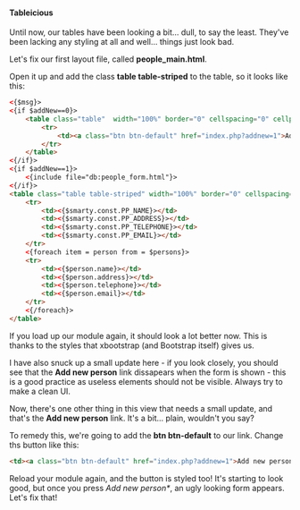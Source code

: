 #### Tableicious

Until now, our tables have been looking a bit... dull, to say the least. They've been lacking any styling at all and well... things just look bad.

Let's fix our first layout file, called **people\_main.html**.

Open it up and add the class **table table-striped** to the table, so it looks like this:

```html
<{$msg}>
<{if $addNew==0}>
    <table class="table"  width="100%" border="0" cellspacing="0" cellpadding="0">
        <tr>
            <td><a class="btn btn-default" href="index.php?addnew=1">Add new person</a></td>
        </tr>
    </table>
<{/if}>
<{if $addNew==1}>
    <{include file="db:people_form.html"}>
<{/if}>
<table class="table table-striped" width="100%" border="0" cellspacing="0" cellpadding="0">
    <tr>
        <td><{$smarty.const.PP_NAME}></td>
        <td><{$smarty.const.PP_ADDRESS}></td>
        <td><{$smarty.const.PP_TELEPHONE}></td>
        <td><{$smarty.const.PP_EMAIL}></td>
    </tr>
    <{foreach item = person from = $persons}>
    <tr>
        <td><{$person.name}></td>
        <td><{$person.address}></td>
        <td><{$person.telephone}></td>
        <td><{$person.email}></td>
    </tr>
    <{/foreach}>
</table>
```

If you load up our module again, it should look a lot better now. This is thanks to the styles that xbootstrap \(and Bootstrap itself\) gives us.

I have also snuck up a small update here - if you look closely, you should see that the **Add new person** link dissapears when the form is shown - this is a good practice as useless elements should not be visible. Always try to make a clean UI.

Now, there's one other thing in this view that needs a small update, and that's the **Add new person** link. It's a bit... plain, wouldn't you say?

To remedy this, we're going to add the **btn btn-default** to our link. Change ths button like this:

```html
<td><a class="btn btn-default" href="index.php?addnew=1">Add new person</a></td>
```

Reload your module again, and the button is styled too! It's starting to look good, but once you press _Add new person\*_, an ugly looking form appears.
Let's fix that!

